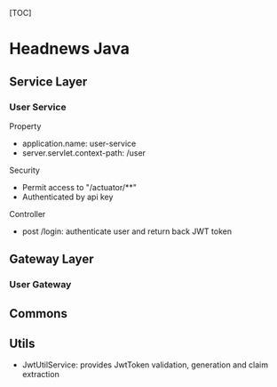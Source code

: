 [TOC]

# Headnews Java



## Service Layer

### User Service

Property

- application.name: user-service
- server.servlet.context-path: /user

Security

- Permit access to "/actuator/**"
- Authenticated by api key

Controller

- post /login: authenticate user and return back JWT token



## Gateway Layer

### User Gateway



## Commons



## Utils

- JwtUtilService: provides JwtToken validation, generation and claim extraction





